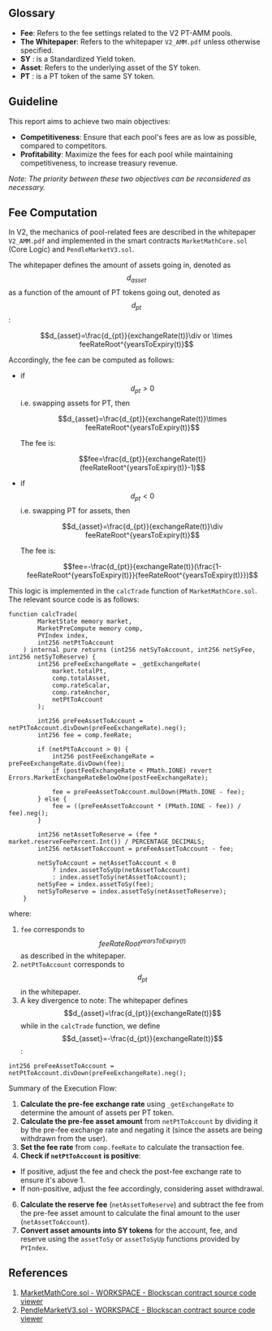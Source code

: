 ## Glossary

- **Fee**: Refers to the fee settings related to the V2 PT-AMM pools.
- **The Whitepaper**: Refers to the whitepaper `V2_AMM.pdf` unless otherwise specified.
- **SY** : is a Standardized Yield token.
- **Asset**: Refers to the underlying asset of the SY token.
- **PT** : is a PT token of the same SY token.

## Guideline

This report aims to achieve two main objectives:

- **Competitiveness**: Ensure that each pool's fees are as low as possible, compared to competitors.
- **Profitability**: Maximize the fees for each pool while maintaining competitiveness, to increase treasury revenue.

*Note: The priority between these two objectives can be reconsidered as necessary.*

## Fee Computation

In V2, the mechanics of pool-related fees are described in the whitepaper `V2_AMM.pdf` and implemented in the smart contracts `MarketMathCore.sol` (Core Logic) and `PendleMarketV3.sol`.

The whitepaper defines the amount of assets going in, denoted as $$d_{asset}$$  as a function of the amount of PT tokens going out, denoted as $$d_{pt}$$:

$$d_{asset}=\frac{d_{pt}}{exchangeRate(t)}\div or \times feeRateRoot^{yearsToExpiry(t)}$$

Accordingly, the fee can be computed as follows:

- if $$d_{pt}>0$$ i.e. swapping assets for PT, then 

  $$d_{asset}=\frac{d_{pt}}{exchangeRate(t)}\times feeRateRoot^{yearsToExpiry(t)}$$

  The fee is:

  $$fee=\frac{d_{pt}}{exchangeRate(t)}(feeRateRoot^{yearsToExpiry(t)}-1)$$

- if $$d_{pt}<0$$  i.e. swapping PT for assets, then 

  $$d_{asset}=\frac{d_{pt}}{exchangeRate(t)}\div feeRateRoot^{yearsToExpiry(t)}$$

  The fee is:

  $$fee=-\frac{d_{pt}}{exchangeRate(t)}(\frac{1-feeRateRoot^{yearsToExpiry(t)}}{feeRateRoot^{yearsToExpiry(t)}})$$

This logic is implemented in the `calcTrade` function of `MarketMathCore.sol`. The relevant source code is as follows:

```solidity
function calcTrade(
        MarketState memory market,
        MarketPreCompute memory comp,
        PYIndex index,
        int256 netPtToAccount
    ) internal pure returns (int256 netSyToAccount, int256 netSyFee, int256 netSyToReserve) {
        int256 preFeeExchangeRate = _getExchangeRate(
            market.totalPt,
            comp.totalAsset,
            comp.rateScalar,
            comp.rateAnchor,
            netPtToAccount
        );

        int256 preFeeAssetToAccount = netPtToAccount.divDown(preFeeExchangeRate).neg();
        int256 fee = comp.feeRate;

        if (netPtToAccount > 0) {
            int256 postFeeExchangeRate = preFeeExchangeRate.divDown(fee);
            if (postFeeExchangeRate < PMath.IONE) revert Errors.MarketExchangeRateBelowOne(postFeeExchangeRate);

            fee = preFeeAssetToAccount.mulDown(PMath.IONE - fee);
        } else {
            fee = ((preFeeAssetToAccount * (PMath.IONE - fee)) / fee).neg();
        }

        int256 netAssetToReserve = (fee * market.reserveFeePercent.Int()) / PERCENTAGE_DECIMALS;
        int256 netAssetToAccount = preFeeAssetToAccount - fee;

        netSyToAccount = netAssetToAccount < 0
            ? index.assetToSyUp(netAssetToAccount)
            : index.assetToSy(netAssetToAccount);
        netSyFee = index.assetToSy(fee);
        netSyToReserve = index.assetToSy(netAssetToReserve);
    }
```

where:

1. `fee`  corresponds to $$feeRateRoot^{yearsToExpiry(t)}$$ as described in the whitepaper.
2. `netPtToAccount` corresponds to $$d_{pt}$$ in the whitepaper.
3. A key divergence to note: The whitepaper defines $$d_{asset}=\frac{d_{pt}}{exchangeRate(t)}$$ while in the `calcTrade` function, we define $$d_{asset}=-\frac{d_{pt}}{exchangeRate(t)}$$:

```
int256 preFeeAssetToAccount = netPtToAccount.divDown(preFeeExchangeRate).neg();
```

Summary of the Execution Flow:

1. **Calculate the pre-fee exchange rate** using `_getExchangeRate` to determine the amount of assets per PT token.
2. **Calculate the pre-fee asset amount** from `netPtToAccount` by dividing it by the pre-fee exchange rate and negating it (since the assets are being withdrawn from the user).
3. **Set the fee rate** from `comp.feeRate` to calculate the transaction fee.
4. **Check if `netPtToAccount` is positive**:
- If positive, adjust the fee and check the post-fee exchange rate to ensure it's above 1.
- If non-positive, adjust the fee accordingly, considering asset withdrawal.
6. **Calculate the reserve fee** (`netAssetToReserve`) and subtract the fee from the pre-fee asset amount to calculate the final amount to the user (`netAssetToAccount`).
7. **Convert asset amounts into SY tokens** for the account, fee, and reserve using the `assetToSy` or `assetToSyUp` functions provided by `PYIndex`.



## References

1. [MarketMathCore.sol - WORKSPACE - Blockscan contract source code viewer](https://vscode.blockscan.com/ethereum/0x40789E8536C668c6A249aF61c81b9dfaC3EB8F32)
2. [PendleMarketV3.sol - WORKSPACE - Blockscan contract source code viewer](https://vscode.blockscan.com/ethereum/0x40789E8536C668c6A249aF61c81b9dfaC3EB8F32)
